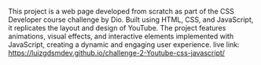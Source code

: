 This project is a web page developed from scratch as part of the CSS Developer course challenge by Dio. Built using HTML, CSS, and JavaScript, it replicates the layout and design of YouTube. 
The project features animations, visual effects, and interactive elements implemented with JavaScript, creating a dynamic and engaging user experience.
live link: https://luizgdsmdev.github.io/challenge-2-Youtube-css-javascript/
